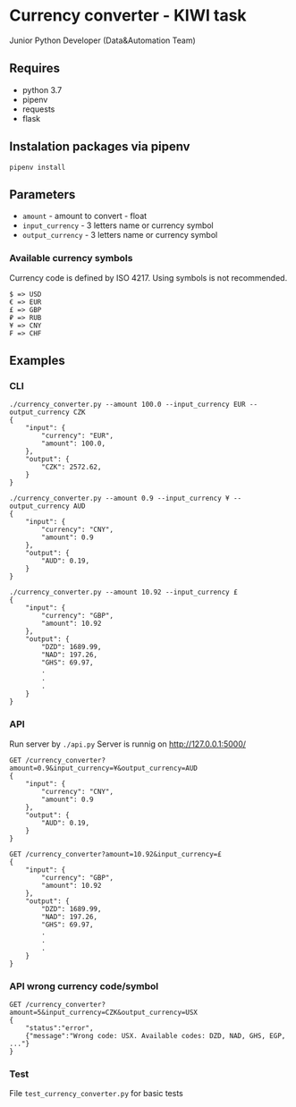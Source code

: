 # Currency converter - KIWI task

Junior Python Developer (Data&Automation Team)

## Requires
- python 3.7
- pipenv
- requests
- flask

## Instalation packages via pipenv
```
pipenv install
```

## Parameters
- `amount` - amount to convert - float
- `input_currency` - 3 letters name or currency symbol
- `output_currency` - 3 letters name or currency symbol

### Available currency symbols
Currency code is defined by ISO 4217. Using symbols is not recommended.
```
$ => USD
€ => EUR
£ => GBP
₽ => RUB
¥ => CNY
₣ => CHF
```

## Examples

### CLI
```
./currency_converter.py --amount 100.0 --input_currency EUR --output_currency CZK
{   
    "input": {
    	"currency": "EUR",
        "amount": 100.0,        
    },
    "output": {
        "CZK": 2572.62,
    }
}
```
```
./currency_converter.py --amount 0.9 --input_currency ¥ --output_currency AUD
{   
    "input": {
    	"currency": "CNY",
        "amount": 0.9        
    },
    "output": {
        "AUD": 0.19,
    }
}
```
```
./currency_converter.py --amount 10.92 --input_currency £
{
    "input": {
    	"currency": "GBP",
        "amount": 10.92       
    },
    "output": {
    	"DZD": 1689.99,
    	"NAD": 197.26,
    	"GHS": 69.97,
        .
        .
        .
    }
}
```
### API
Run server by `./api.py`
Server is runnig on http://127.0.0.1:5000/

```
GET /currency_converter?amount=0.9&input_currency=¥&output_currency=AUD
{   
    "input": {
    	"currency": "CNY",
        "amount": 0.9        
    },
    "output": {
        "AUD": 0.19,
    }
}
```

```
GET /currency_converter?amount=10.92&input_currency=£
{
    "input": {
    	"currency": "GBP",
        "amount": 10.92
    },
    "output": {
    	"DZD": 1689.99,
    	"NAD": 197.26,
    	"GHS": 69.97,
        .
        .
        .
    }
}
```
### API wrong currency code/symbol
```
GET /currency_converter?amount=5&input_currency=CZK&output_currency=USX
{
	"status":"error",
	{"message":"Wrong code: USX. Available codes: DZD, NAD, GHS, EGP, ..."}
}
```

### Test
File `test_currency_converter.py` for basic tests
